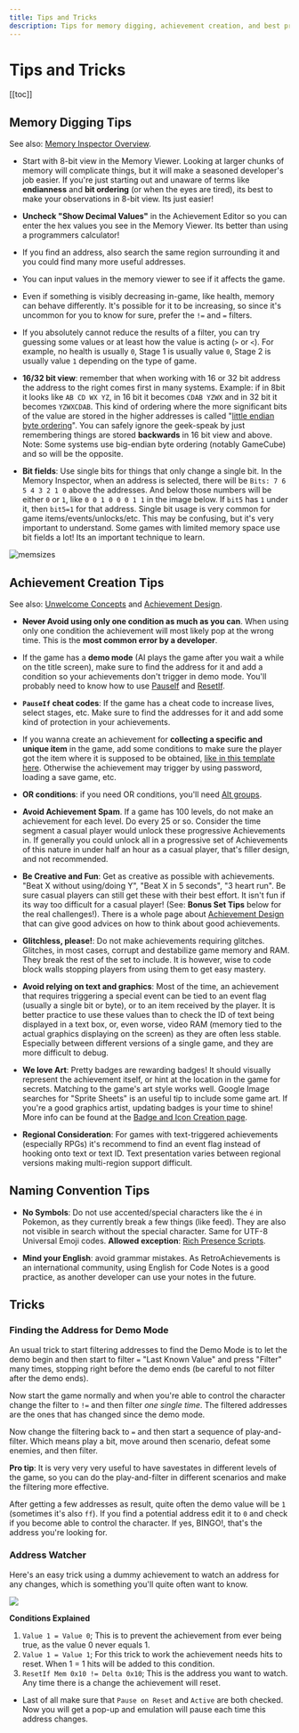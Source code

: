 ```yaml
---
title: Tips and Tricks
description: Tips for memory digging, achievement creation, and best practices in RetroAchievements development. Includes guidance on identifying memory addresses, avoiding common pitfalls, and using creative strategies for crafting achievements.
---
```


# Tips and Tricks

[[toc]]

## Memory Digging Tips

See also: [Memory Inspector Overview](/developer-docs/memory-inspector).

- Start with 8-bit view in the Memory Viewer. Looking at larger chunks of memory will complicate things, but it will make a seasoned developer's job easier. If you're just starting out and unaware of terms like **endianness** and **bit ordering** (or when the eyes are tired), its best to make your observations in 8-bit view. Its just easier!

- **Uncheck "Show Decimal Values"** in the Achievement Editor so you can enter the hex values you see in the Memory Viewer. Its better than using a programmers calculator!

- If you find an address, also search the same region surrounding it and you could find many more useful addresses.

- You can input values in the memory viewer to see if it affects the game.

- Even if something is visibly decreasing in-game, like health, memory can behave differently. It's possible for it to be increasing, so since it's uncommon for you to know for sure, prefer the `!=` and `=` filters.

- If you absolutely cannot reduce the results of a filter, you can try guessing some values or at least how the value is acting (`>` or `<`). For example, no health is usually `0`, Stage 1 is usually value `0`, Stage 2 is usually value `1` depending on the type of game.

- **16/32 bit view**: remember that when working with 16 or 32 bit address the address to the right comes first in many systems. Example: if in 8bit it looks like `AB CD WX YZ`, in 16 bit it becomes `CDAB YZWX` and in 32 bit it becomes `YZWXCDAB`. This kind of ordering where the more significant bits of the value are stored in the higher addresses is called "[little endian byte ordering](https://en.wikipedia.org/wiki/Little_endian)". You can safely ignore the geek-speak by just remembering things are stored **backwards** in 16 bit view and above. Note: Some systems use big-endian byte ordering (notably GameCube) and so will be the opposite.

- **Bit fields**: Use single bits for things that only change a single bit. In the Memory Inspector, when an address is selected, there will be `Bits: 7 6 5 4 3 2 1 0` above the addresses. And below those numbers will be either `0` or `1`, like `0 0 1 0 0 0 1 1` in the image below. If `bit5` has `1` under it, then `bit5=1` for that address. Single bit usage is very common for game items/events/unlocks/etc. This may be confusing, but it's very important to understand. Some games with limited memory space use bit fields a lot! Its an important technique to learn.

![memsizes](/public/mem-inspector-size-diagram.png)

## Achievement Creation Tips

See also: [Unwelcome Concepts](/guidelines/developers/code-of-conduct#unwelcome-concepts) and [Achievement Design](/developer-docs/achievement-design).

- **~~Never~~ Avoid using only one condition as much as you can**. When using only one condition the achievement will most likely pop at the wrong time. This is the **most common error by a developer**.

- If the game has a **demo mode** (AI plays the game after you wait a while on the title screen), make sure to find the address for it and add a condition so your achievements don't trigger in demo mode. You'll probably need to know how to use [PauseIf](/orphaned/achievement-logic-features#pauseif) and [ResetIf](/orphaned/achievement-logic-features#resetif).

- **`PauseIf` cheat codes**: If the game has a cheat code to increase lives, select stages, etc. Make sure to find the addresses for it and add some kind of protection in your achievements.

- If you wanna create an achievement for **collecting a specific and unique item** in the game, add some conditions to make sure the player got the item where it is supposed to be obtained, [like in this template here](/developer-docs/achievement-templates#collect-an-item-in-a-specific-level). Otherwise the achievement may trigger by using password, loading a save game, etc.

- **OR conditions**: if you need OR conditions, you'll need [Alt groups](/orphaned/achievement-logic-features#alt-groups).

- **Avoid Achievement Spam**. If a game has 100 levels, do not make an achievement for each level. Do every 25 or so. Consider the time segment a casual player would unlock these progressive Achievements in. If generally you could unlock all in a progressive set of Achievements of this nature in under half an hour as a casual player, that's filler design, and not recommended.

- **Be Creative and Fun**: Get as creative as possible with achievements. "Beat X without using/doing Y", "Beat X in 5 seconds", "3 heart run". Be sure casual players can still get these with their best effort. It isn't fun if its way too difficult for a casual player! (See: **Bonus Set Tips** below for the real challenges!). There is a whole page about [Achievement Design](/developer-docs/achievement-design) that can give good advices on how to think about good achievements.

- **Glitchless, please!**: Do not make achievements requiring glitches. Glitches, in most cases, corrupt and destabilize game memory and RAM. They break the rest of the set to include. It is however, wise to code block walls stopping players from using them to get easy mastery.

- **Avoid relying on text and graphics**: Most of the time, an achievement that requires triggering a special event can be tied to an event flag (usually a single bit or byte), or to an item received by the player. It is better practice to use these values than to check the ID of text being displayed in a text box, or, even worse, video RAM (memory tied to the actual graphics displaying on the screen) as they are often less stable. Especially between different versions of a single game, and they are more difficult to debug.

- **We love Art**: Pretty badges are rewarding badges! It should visually represent the achievement itself, or hint at the location in the game for secrets. Matching to the game's art style works well. Google Image searches for "Sprite Sheets" is an useful tip to include some game art. If you're a good graphics artist, updating badges is your time to shine! More info can be found at the [Badge and Icon Creation page](/guidelines/content/badge-and-icon-guidelines).

- **Regional Consideration**: For games with text-triggered achievements (especially RPGs) it's recommend to find an event flag instead of hooking onto text or text ID. Text presentation varies between regional versions making multi-region support difficult.

## Naming Convention Tips

- **No Symbols**: Do not use accented/special characters like the `é` in Pokemon, as they currently break a few things (like feed). They are also not visible in search without the special character. Same for UTF-8 Universal Emoji codes. **Allowed exception**: [Rich Presence Scripts](/developer-docs/rich-presence).

- **Mind your English**: avoid grammar mistakes. As RetroAchievements is an international community, using English for Code Notes is a good practice, as another developer can use your notes in the future.

## Tricks

### Finding the Address for Demo Mode

An usual trick to start filtering addresses to find the Demo Mode is to let the demo begin and then start to filter `=` "Last Known Value" and press "Filter" many times, stopping right before the demo ends (be careful to not filter after the demo ends).

Now start the game normally and when you're able to control the character change the filter to `!=` and then filter _one single time_. The filtered addresses are the ones that has changed since the demo mode.

Now change the filtering back to `=` and then start a sequence of play-and-filter. Which means play a bit, move around then scenario, defeat some enemies, and then filter.

**Pro tip**: It is very very very useful to have savestates in different levels of the game, so you can do the play-and-filter in different scenarios and make the filtering more effective.

After getting a few addresses as result, quite often the demo value will be `1` (sometimes it's also `ff`). If you find a potential address edit it to `0` and check if you become able to control the character. If yes, BINGO!, that's the address you're looking for.

### Address Watcher

Here's an easy trick using a dummy achievement to watch an address for any changes, which is something you'll quite often want to know.

![](https://user-images.githubusercontent.com/32706333/51081767-dbdb0880-16b4-11e9-9672-4b39721accd3.png)

**Conditions Explained**

1. `Value 1 = Value 0`; This is to prevent the achievement from ever being true, as the value 0 never equals 1.
2. `Value 1 = Value 1`; For this trick to work the achievement needs hits to reset. When 1 = 1 hits will be added to this condition.
3. `ResetIf Mem 0x10 != Delta 0x10`; This is the address you want to watch. Any time there is a change the achievement will reset.

- Last of all make sure that `Pause on Reset` and `Active` are both checked. Now you will get a pop-up and emulation will pause each time this address changes.
